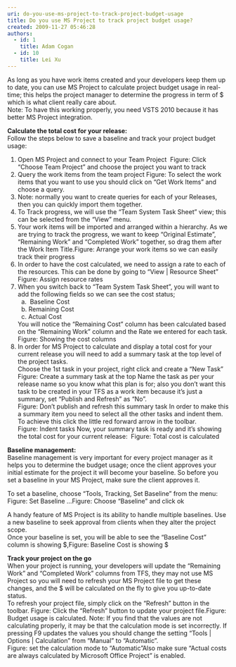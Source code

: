 ```yaml
---
uri: do-you-use-ms-project-to-track-project-budget-usage
title: Do you use MS Project to track project budget usage?
created: 2009-11-27 05:46:28
authors:
  - id: 1
    title: Adam Cogan
  - id: 10
    title: Lei Xu
---
```





<span class='intro'> As long as you have work items created and your developers keep them up to date, you can use MS Project to calculate project budget usage in real-time; this helps the project manager to determine the progress in term of $ which is what client really care about. <br>
Note&#58; To have this working properly, you need VSTS 2010 because it has better MS Project integration. <br>
 </span>


  <strong>Calculate the total cost for your release&#58;<br>
</strong>Follow the steps below to save a baseline and track your project budget usage&#58;<br>
<ol>
    <li>Open MS Project and connect to your Team Project <img class="ms-rteCustom-ImageArea" src="/PublishingImages/ChooseTeamProject_Small.jpg" alt="" /> <font class="ms-rteCustom-FigureNormal">Figure&#58; Click “Choose Team Project” and choose the project you want to track </font></li>
    <li>Query the work items from the team project <img class="ms-rteCustom-ImageArea" src="/PublishingImages/QueryTheWorkItem_Small.jpg" alt="" /><font class="ms-rteCustom-FigureNormal">Figure&#58; To select the work items that you want to use you should click on “Get Work Items” and choose a query. </font></li><li>Note&#58; normally you want to create queries for each of your Releases, then you can quickly import them together. </li>
    <li>To Track progress, we will use the “Team System Task Sheet” view; this can be selected from the “View” menu. </li>
    <li>Your work items will be imported and arranged within a hierarchy. As we are trying to track the progress, we want to keep “Original Estimate”, “Remaining Work” and “Completed Work” together, so drag them after the Work Item Title.<img class="ms-rteCustom-ImageArea" src="/PublishingImages/ArrangeWorkItems_Small.jpg" alt="" /><font class="ms-rteCustom-FigureNormal">Figure&#58; Arrange your work items so we can easily track their progress</font> </li>
    <li>In order to have the cost calculated, we need to assign a rate to each of the resources. This can be done by going to “View | Resource Sheet”<br>
    <img class="ms-rteCustom-ImageArea" src="/PublishingImages/AssignResourceRates.jpg" alt="" /><font class="ms-rteCustom-FigureNormal">Figure&#58; Assign resource rates</font> </li>
    <li>When you switch back to “Team System Task Sheet”, you will want to add the following fields so we can see the cost status;<br>
    &#160;&#160;a.&#160; Baseline Cost<br>
    &#160;&#160;b. Remaining Cost<br>
    &#160;&#160;c. Actual Cost <br>
    You will notice the “Remaining Cost” column has been calculated based on the “Remaining Work” column and the Rate we entered for each task. <br>
    <img class="ms-rteCustom-ImageArea" src="/PublishingImages/CostColumn_Small.jpg" alt="" /><font class="ms-rteCustom-FigureNormal">Figure&#58; Showing the cost columns </font></li>
    <li>In order for MS Project to calculate and display a total cost for your current release you will need to add a summary task at the top level of the project tasks.<br>
    Choose the 1st task in your project, right click and create a “New Task” <br>
    <img class="ms-rteCustom-ImageArea" src="/PublishingImages/SummaryTask.jpg" alt="" /><font class="ms-rteCustom-FigureNormal">Figure&#58; Create a summary task at the top</font> Name the task as per your release name so you know what this plan is for; also you don’t want this task to be created in your TFS as a work item because it’s just a summary, set “Publish and Refresh” as “No”. <br>
    <img class="ms-rteCustom-ImageArea" src="/PublishingImages/NoPublishAndRefresh.jpg" alt="" /><font class="ms-rteCustom-FigureNormal">Figure&#58; Don’t publish and refresh this summary task</font> In order to make this a summary item you need to select all the other tasks and indent them. To achieve this click the little red forward arrow in the toolbar.<br>
    <img class="ms-rteCustom-ImageArea" src="/PublishingImages/IndentTask_Small.jpg" alt="" /><font class="ms-rteCustom-FigureNormal">Figure&#58; Indent tasks</font> Now, your summary task is ready and it’s showing the total cost for your current release&#58; <img class="ms-rteCustom-ImageArea" src="/PublishingImages/TotalCost_Small.jpg" alt="" /> <font class="ms-rteCustom-FigureNormal">Figure&#58; Total cost is calculated</font> </li>
</ol>
<p><strong>Baseline management&#58;</strong><br>
Baseline management is very important for every project manager as it helps you to determine the budget usage; once the client approves your initial estimate for the project it will become your baseline. So before you set a baseline in your MS Project, make sure the client approves it. </p>
<p>To set a baseline, choose “Tools, Tracking, Set Baseline” from the menu&#58; <img class="ms-rteCustom-ImageArea" src="/PublishingImages/SetBaseline_Small.jpg" alt="" /><font class="ms-rteCustom-FigureNormal">Figure&#58; Set Baseline …</font><img class="ms-rteCustom-ImageArea" src="/PublishingImages/ChooseBaseline.jpg" alt="" /><font class="ms-rteCustom-FigureNormal">Figure&#58; Choose “Baseline” and click ok</font></p>
<p>A handy feature of MS Project is its ability to handle multiple baselines. Use a new baseline to seek approval from clients when they alter the project scope. <br>
Once your baseline is set, you will be able to see the “Baseline Cost” column is showing $,<img class="ms-rteCustom-ImageArea" src="/PublishingImages/BaselineCost_Small.jpg" alt="" /><font class="ms-rteCustom-FigureNormal">Figure&#58; Baseline Cost is showing $</font></p>
<p><strong>Track your project on the go</strong><br>
When your project is running, your developers will update the “Remaining Work” and “Completed Work” columns from TFS, they may not use MS Project so you will need to refresh your MS Project file to get these changes, and the $ will be calculated on the fly to give you up-to-date status.<br>
To refresh your project file, simply click on the “Refresh” button in the toolbar. <img class="ms-rteCustom-ImageArea" src="/PublishingImages/RefreshProject.jpg" alt="" /><font class="ms-rteCustom-FigureNormal">Figure&#58; Click the “Refresh” button to update your project file.</font><img class="ms-rteCustom-ImageArea" src="/PublishingImages/BudgetUsage_Small.jpg" alt="" /><font class="ms-rteCustom-FigureNormal">Figure&#58; Budget usage is calculated.</font> Note&#58; If you find that the values are not calculating properly, it may be that the calculation mode is set incorrectly. If pressing F9 updates the values you should change the setting “Tools | Options | Calculation” from “Manual” to “Automatic”.<br>
<img class="ms-rteCustom-ImageArea" src="/PublishingImages/CalculationMode_Small.jpg" alt="" /><font class="ms-rteCustom-FigureNormal">Figure&#58; set the calculation mode to “Automatic”</font>Also make sure “Actual costs are always calculated by Microsoft Office Project” is enabled. </p>



